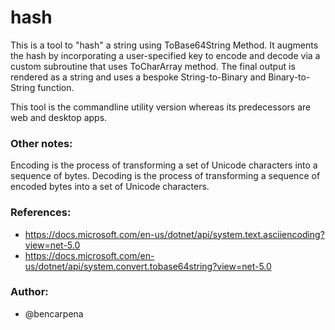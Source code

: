 # hash

This is a tool to "hash" a string using ToBase64String Method. 
It augments the hash by incorporating a user-specified key to encode and decode via a custom subroutine that uses ToCharArray method. 
The final output is rendered as a string and uses a bespoke String-to-Binary and Binary-to-String function.

This tool is the commandline utility version whereas its predecessors are web and desktop apps.

### Other notes:
Encoding is the process of transforming a set of Unicode characters into a sequence of bytes. 
Decoding is the process of transforming a sequence of encoded bytes into a set of Unicode characters.

### References:
- https://docs.microsoft.com/en-us/dotnet/api/system.text.asciiencoding?view=net-5.0
- https://docs.microsoft.com/en-us/dotnet/api/system.convert.tobase64string?view=net-5.0

### Author:
- @bencarpena
